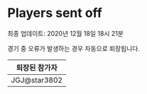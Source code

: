 # Players sent off
최종 업데이트: 2020년 12월 18일 18시 21분


경기 중 오류가 발생하는 경우 자동으로 퇴장됩니다.


| 퇴장된 참가자 |
|:---:|
| JGJ@star3802 |